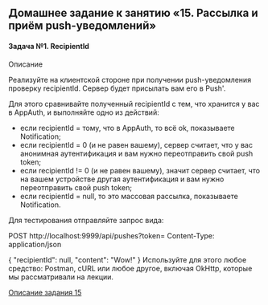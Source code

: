 ## Домашнее задание к занятию «15. Рассылка и приём push-уведомлений»

#### Задача №1. RecipientId

Описание

Реализуйте на клиентской стороне при получении push-уведомления проверку recipientId. Сервер будет присылать вам его в Push'.

Для этого сравнивайте полученный recipientId с тем, что хранится у вас в AppAuth, и выполняйте одно из действий:

- если recipientId = тому, что в AppAuth, то всё ok, показываете Notification;
- если recipientId = 0 (и не равен вашему), сервер считает, что у вас анонимная аутентификация и вам нужно переотправить свой push token;
- если recipientId != 0 (и не равен вашему), значит сервер считает, что на вашем устройстве другая аутентификация и вам нужно переотправить свой push token;
- если recipientId = null, то это массовая рассылка, показываете Notification.

Для тестирования отправляйте запрос вида:

POST http://localhost:9999/api/pushes?token=<put your token here>
Content-Type: application/json

{
  "recipientId": null,
  "content": "Wow!"
}
Используйте для этого любое средство: Postman, cURL или любое другое, включая OkHttp, которые мы рассматривали на лекции.


[Описание задания 15](https://github.com/netology-code/andin-homeworks/tree/ANDIN-36/14_pushes)